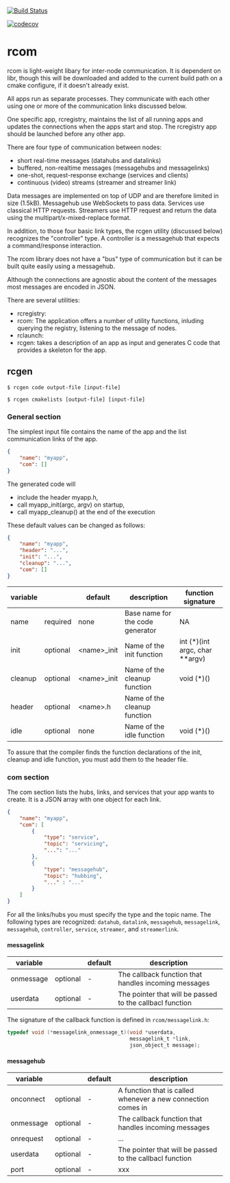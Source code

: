 [![Build Status](https://travis-ci.org/romi/rcom.svg?branch=master)](https://travis-ci.org/romi/rcom)

[![codecov](https://codecov.io/gh/romi/rcom/branch/master/graph/badge.svg)](https://codecov.io/gh/romi/rcom)

# rcom
rcom is light-weight libary for inter-node communication. It is dependent on libr, though this will be downloaded and added to the current build path on a cmake configure, if it doesn't already exist.

All apps run as separate processes. They communicate with each other using one or more of the communication links discussed below. 

One specific app, rcregistry, maintains the list of all running apps and updates the connections when the apps start and stop. The rcregistry app should be launched before any other app. 


There are four type of communication between nodes:
* short real-time messages (datahubs and datalinks)
* buffered, non-realtime messages (messagehubs and messagelinks)
* one-shot, request-response exchange (services and clients)
* continuous (video) streams (streamer and streamer link)

Data messages are implemented on top of UDP and are therefore limited in size (1.5kB). Messagehub use WebSockets to pass data. Services use classical HTTP requests. Streamers use HTTP request and return the data using the multipart/x-mixed-replace format.

In addition, to those four basic link types, the rcgen utility (discussed below) recognizes the "controller" type. A controller is a messagehub that expects a command/response interaction.

The rcom library does not have a "bus" type of communication but it can be built quite easily using a messagehub. 

Although the connections are agnostic about the content of the messages most messages are encoded in JSON.  




There are several utilities:
* rcregistry: 
* rcom: The application offers a number of utility functions, inluding querying the registry, listening to the message of nodes.
* rclaunch: 
* rcgen: takes a description of an app as input and generates C code that provides a skeleton for the app.


## rcgen

```console
$ rcgen code output-file [input-file]
```

```console
$ rcgen cmakelists [output-file] [input-file]
```


### General section

The simplest input file contains the name of the app and the list communication links of the app. 

```json
{
    "name": "myapp",
    "com": []
}
```

The generated code will 
* include the header myapp.h,
* call myapp_init(argc, argv) on startup,
* call myapp_cleanup() at the end of the execution

These default values can be changed as follows:

```json
{
    "name": "myapp",
    "header": "...",
    "init": "...",
    "cleanup": "...",
    "com": []
}
```


|variable|   |default|description|function signature|
|---|---|---|---|---|
|name|required| none |Base name for the code generator|NA|
|init|optional|\<name\>_init|Name of the init function|int (*)(int argc, char **argv)|
|cleanup|optional|\<name\>_init|Name of the cleanup function|void (*)()|
|header|optional|\<name\>.h|Name of the cleanup function| |
|idle|optional|none|Name of the idle function|void (*)()|


To assure that the compiler finds the function declarations of the init, cleanup and idle function, you must add them to the header file.

### com section

The com section lists the hubs, links, and services that your app wants to create. It is a JSON array with one object for each link. 

```json
{
    "name": "myapp",
    "com": [
        {
            "type": "service",
            "topic": "servicing",
            "...": "..."
        },
        {
            "type": "messagehub",
            "topic": "hubbing",
            "..." : "..."
        }
    ]
}
```

For all the links/hubs you must specify the type and the topic name. The following types are recognized: `datahub`, `datalink`, `messagehub`, `messagelink`, `messagehub`, `controller`, `service`, `streamer`, and `streamerlink`.


#### messagelink

|variable|   |default|description|
|---|---|---|---|
|onmessage|optional| - |The callback function that handles incoming messages|
|userdata|optional| - |The pointer that will be passed to the callbacl function|

The signature of the callback function is defined in `rcom/messagelink.h`:

```c
typedef void (*messagelink_onmessage_t)(void *userdata,
                                        messagelink_t *link,
                                        json_object_t message);
```


#### messagehub

|variable|   |default|description|
|---|---|---|---|
|onconnect|optional| - |A function that is called whenever a new connection comes in|
|onmessage|optional| - |The callback function that handles incoming messages|
|onrequest|optional| - |...|
|userdata|optional| - |The pointer that will be passed to the callbacl function|
|port|optional| - |xxx|
